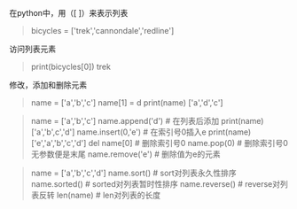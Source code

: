 在python中，用（[ ]）来表示列表

>bicycles = ['trek','cannondale','redline']

访问列表元素

>print(bicycles[0])
>trek

修改，添加和删除元素

>name = ['a','b','c']
>name[1] = d
>print(name)
>['a','d','c']

>name = ['a','b','c']
>name.append('d') # 在列表后添加
>print(name)
>['a','b',c','d']
>name.insert(0,'e') # 在索引号0插入e
>print(name)
>['e','a','b','c','d']
>del name[0] # 删除索引号0
>name.pop(0) # 删除索引号0 无参数便是末尾
>name.remove('e') # 删除值为e的元素

>name = ['a','b','c','d']
>name.sort() # sort对列表永久性排序
>name.sorted() # sorted对列表暂时性排序
>name.reverse() # reverse对列表反转
>len(name) # len对列表的长度